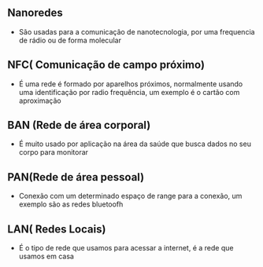 ## Nanoredes
- São usadas para a comunicação de nanotecnologia, por uma frequencia de rádio ou de forma molecular

## NFC( Comunicação de campo próximo)
- É uma rede é formado por aparelhos próximos, normalmente usando uma identificação por radio frequência, um exemplo é o cartão com aproximação

## BAN (Rede de área corporal)
- É muito usado por aplicação na área da saúde que busca dados no seu corpo para monitorar 

## PAN(Rede de área pessoal)
- Conexão com um determinado espaço de range para a conexão, um exemplo são as redes bluetoofh

## LAN( Redes Locais)
- É o tipo de rede que usamos para acessar a internet, é a rede que usamos em casa
